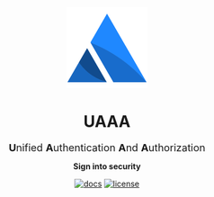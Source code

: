 <div align=center>
  <img src=packages/ui/public/logo.svg height=144 width=144>
  <h1>UAAA</h1>
  <p>
    <font size=4>
      <b>U</b>nified
      <b>A</b>uthentication
      <b>A</b>nd
      <b>A</b>uthorization
    </font>
  </p>
  <p>
    <b>Sign into security</b>
  </p>
  <div>

[![docs](https://img.shields.io/badge/docs-available-1f88ff?style=flat-square)](https://uaaa.fedstack.org)
[![license](https://img.shields.io/github/license/fedstackjs/uaaa?style=flat-square)](https://github.com/fedstackjs/uaaa/blob/dev/LICENSE)

  </div>
</div>
